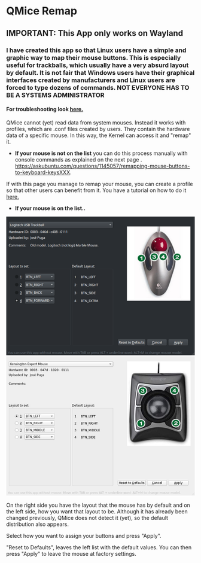 # QMice Remap

## IMPORTANT: This App only works on Wayland

### I have created this app so that Linux users have a simple and graphic way to map their mouse buttons. This is especially useful for trackballs, which usually have a very absurd layout by default. It is not fair that Windows users have their graphical interfaces created by manufacturers and Linux users are forced to type dozens of commands. NOT EVERYONE HAS TO BE A SYSTEMS ADMINISTRATOR

#### For troubleshooting look [here.](./troubleshooting-EN.md)

QMice cannot (yet) read data from system mouses. Instead it works with profiles, which are .conf files created by users. They contain the hardware data of a specific mouse. In this way, the Kernel can access it and "remap" it.

- **If your mouse is not on the list** you can do this process manually with console commands as explained on the next page . <https://askubuntu.com/questions/1145057/remapping-mouse-buttons-to-keyboard-keysXXX>.

If with this page you manage to remap your mouse, you can create a profile so that other users can benefit from it. You have a tutorial on how to do it [here.](./tutorial-create-profile-EN.md)

- **If your mouse is on the list..**

![Sample in KDE](images/qmice-remap-kde.png)
![Sample in XFCE](images/qmice-remap-xfce.png)

On the right side you have the layout that the mouse has by default and on the left side, how you want that layout to be. Although it has already been changed previously, QMice does not detect it (yet), so the default distribution also appears.

Select how you want to assign your buttons and press "Apply".

"Reset to Defaults", leaves the left list with the default values. You can then press "Apply" to leave the mouse at factory settings.

